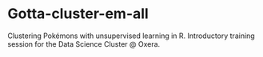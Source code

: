 # Gotta-cluster-em-all
Clustering Pokémons with unsupervised learning in R. Introductory training session for the Data Science Cluster @ Oxera.

